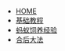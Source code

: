 * [HOME](/README.md)
* [基础教程](tutorial.common.md)
* [蚂蚁饲养经验](tutorial.experience.md)
* [合后大法](tutorial.merge.queens.md)
